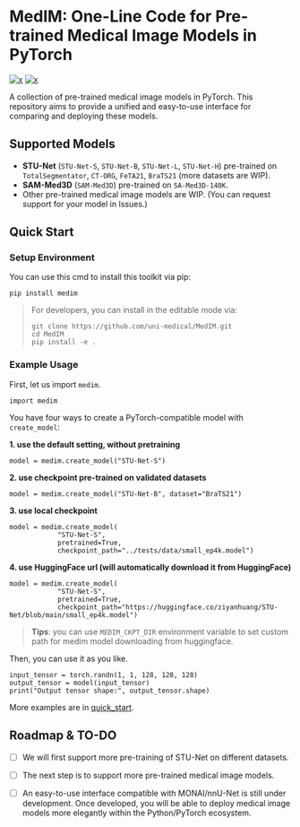 # MedIM: One-Line Code for Pre-trained Medical Image Models in PyTorch

[![x](https://img.shields.io/badge/Python-3.9|3.10-A7D8FF)]()
[![x](https://img.shields.io/badge/PyTorch-2.4-FCD299)]()

A collection of pre-trained medical image models in PyTorch. This repository aims to provide a unified and easy-to-use interface for comparing and deploying these models.

## Supported Models
- **STU-Net** (`STU-Net-S`, `STU-Net-B`, `STU-Net-L`, `STU-Net-H`) pre-trained on `TotalSegmentator`, `CT-ORG`, `FeTA21`, `BraTS21` (more datasets are WIP).
- **SAM-Med3D** (`SAM-Med3D`) pre-trained on `SA-Med3D-140K`.
- Other pre-trained medical image models are WIP. (You can request support for your model in Issues.)

## Quick Start
### Setup Environment
You can use this cmd to install this toolkit via pip:
```
pip install medim
```
> For developers, you can install in the editable mode via:
> ```
> git clone https://github.com/uni-medical/MedIM.git
> cd MedIM
> pip install -e .
> ```

### Example Usage
First, let us import `medim`.
```
import medim
```
You have four ways to create a PyTorch-compatible model with `create_model`:

**1. use the default setting, without pretraining**
```
model = medim.create_model("STU-Net-S") 
```
**2. use checkpoint pre-trained on validated datasets**
```
model = medim.create_model("STU-Net-B", dataset="BraTS21")
```
**3. use local checkpoint**
```
model = medim.create_model(
            "STU-Net-S",
            pretrained=True,
            checkpoint_path="../tests/data/small_ep4k.model") 
```
**4. use HuggingFace url (will automatically download it from HuggingFace)**
```
model = medim.create_model(
            "STU-Net-S",
            pretrained=True,
            checkpoint_path="https://huggingface.co/ziyanhuang/STU-Net/blob/main/small_ep4k.model") 
```
> **Tips**: 
> you can use `MEDIM_CKPT_DIR` environment variable to set custom path for medim model downloading from huggingface.

Then, you can use it as you like.
```
input_tensor = torch.randn(1, 1, 128, 128, 128)
output_tensor = model(input_tensor)
print("Output tensor shape:", output_tensor.shape)
```




More examples are in [quick_start](https://github.com/uni-medical/Pytorch-Medical-Image-Models/blob/main/examples/quick_start.py).

## Roadmap & TO-DO

- [ ] We will first support more pre-training of STU-Net on different datasets. 
- [ ] The next step is to support more pre-trained medical image models.
- [ ] An easy-to-use interface compatible with MONAI/nnU-Net is still under development. Once developed, you will be able to deploy medical image models more elegantly within the Python/PyTorch ecosystem.

